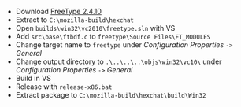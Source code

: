  * Download [FreeType 2.4.10](http://download.savannah.gnu.org/releases/freetype/freetype-2.4.10.tar.bz2)
 * Extract to `C:\mozilla-build\hexchat`
 * Open `builds\win32\vc2010\freetype.sln` with VS
 * Add `src\base\ftbdf.c` to `freetype\Source Files\FT_MODULES`
 * Change target name to `freetype` under _Configuration Properties_ `->` _General_
 * Change output directory to `.\..\..\..\objs\win32\vc10\` under _Configuration Properties_ `->` _General_
 * Build in VS
 * Release with `release-x86.bat`
 * Extract package to `C:\mozilla-build\hexchat\build\Win32`
